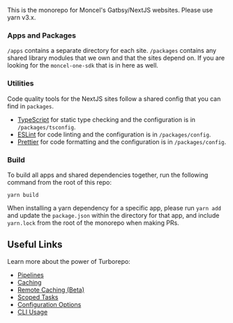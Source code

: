 This is the monorepo for Moncel's Gatbsy/NextJS websites. Please use yarn v3.x.

### Apps and Packages

`/apps` contains a separate directory for each site. 
`/packages` contains any shared library modules that we own and that the sites depend on. If you are looking for the `moncel-one-sdk` that is in here as well. 

### Utilities

Code quality tools for the NextJS sites follow a shared config that you can find in `packages`.

- [TypeScript](https://www.typescriptlang.org/) for static type checking and the configuration is in `/packages/tsconfig`.
- [ESLint](https://eslint.org/) for code linting and the configuration is in `/packages/config`.
- [Prettier](https://prettier.io) for code formatting and the configuration is in `/packages/config`.

### Build

To build all apps and shared dependencies together, run the following command from the root of this repo:

```
yarn build
```

When installing a yarn dependency for a specific app, please run `yarn add` and update the `package.json` within the directory for that app, and include `yarn.lock` from the root of the monorepo when making PRs. 

## Useful Links

Learn more about the power of Turborepo:

- [Pipelines](https://turborepo.org/docs/features/pipelines)
- [Caching](https://turborepo.org/docs/features/caching)
- [Remote Caching (Beta)](https://turborepo.org/docs/features/remote-caching)
- [Scoped Tasks](https://turborepo.org/docs/features/scopes)
- [Configuration Options](https://turborepo.org/docs/reference/configuration)
- [CLI Usage](https://turborepo.org/docs/reference/command-line-reference)
